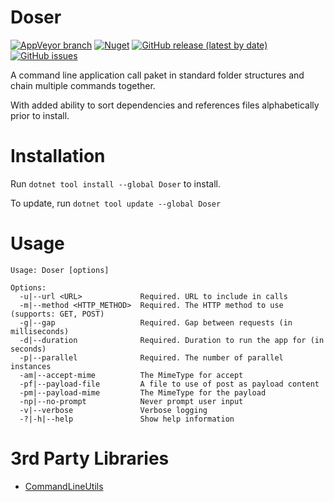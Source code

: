 # Doser

[![AppVeyor branch](https://img.shields.io/appveyor/ci/blythmeister/doser)](https://ci.appveyor.com/project/BlythMeister/Doser)
[![Nuget](https://img.shields.io/nuget/v/doser)](https://www.nuget.org/packages/Doser/)
[![GitHub release (latest by date)](https://img.shields.io/github/v/release/BlythMeister/PaketChain)](https://github.com/BlythMeister/Doser/releases/latest)
[![GitHub issues](https://img.shields.io/github/issues-raw/blythmeister/doser)](https://github.com/BlythMeister/Doser/issues)

A command line application call paket in standard folder structures and chain multiple commands together.

With added ability to sort dependencies and references files alphabetically prior to install.

# Installation

Run `dotnet tool install --global Doser` to install.

To update, run `dotnet tool update --global Doser`

# Usage

```
Usage: Doser [options]

Options:
  -u|--url <URL>             Required. URL to include in calls
  -m|--method <HTTP_METHOD>  Required. The HTTP method to use (supports: GET, POST)
  -g|--gap                   Required. Gap between requests (in milliseconds)
  -d|--duration              Required. Duration to run the app for (in seconds)
  -p|--parallel              Required. The number of parallel instances
  -am|--accept-mime          The MimeType for accept
  -pf|--payload-file         A file to use of post as payload content
  -pm|--payload-mime         The MimeType for the payload
  -np|--no-prompt            Never prompt user input
  -v|--verbose               Verbose logging
  -?|-h|--help               Show help information
```

# 3rd Party Libraries

* [CommandLineUtils](https://github.com/natemcmaster/CommandLineUtils)
